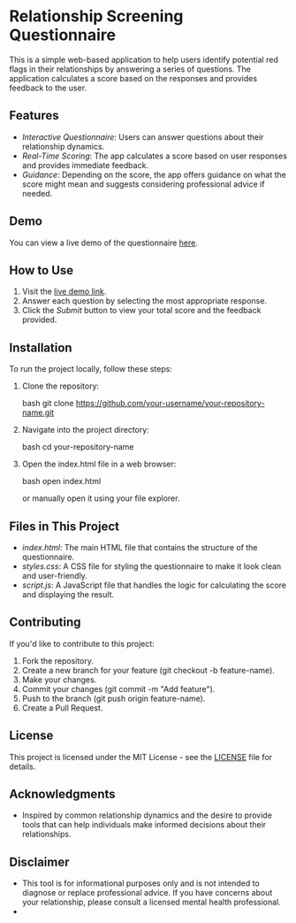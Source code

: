 # Relationship Screening Questionnaire

This is a simple web-based application to help users identify potential red flags in their relationships by answering a series of questions. The application calculates a score based on the responses and provides feedback to the user.

## Features

- *Interactive Questionnaire*: Users can answer questions about their relationship dynamics.
- *Real-Time Scoring*: The app calculates a score based on user responses and provides immediate feedback.
- *Guidance*: Depending on the score, the app offers guidance on what the score might mean and suggests considering professional advice if needed.

## Demo

You can view a live demo of the questionnaire [here](https://your-username.github.io/your-repository-name/).

## How to Use

1. Visit the [live demo link](https://your-username.github.io/your-repository-name/).
2. Answer each question by selecting the most appropriate response.
3. Click the *Submit* button to view your total score and the feedback provided.

## Installation

To run the project locally, follow these steps:

1. Clone the repository:

    bash
    git clone https://github.com/your-username/your-repository-name.git
    

2. Navigate into the project directory:

    bash
    cd your-repository-name
    

3. Open the index.html file in a web browser:

    bash
    open index.html
    

    or manually open it using your file explorer.

## Files in This Project

- *index.html*: The main HTML file that contains the structure of the questionnaire.
- *styles.css*: A CSS file for styling the questionnaire to make it look clean and user-friendly.
- *script.js*: A JavaScript file that handles the logic for calculating the score and displaying the result.

## Contributing

If you'd like to contribute to this project:

1. Fork the repository.
2. Create a new branch for your feature (git checkout -b feature-name).
3. Make your changes.
4. Commit your changes (git commit -m "Add feature").
5. Push to the branch (git push origin feature-name).
6. Create a Pull Request.

## License

This project is licensed under the MIT License - see the [LICENSE](LICENSE) file for details.

## Acknowledgments

- Inspired by common relationship dynamics and the desire to provide tools that can help individuals make informed decisions about their relationships.

## Disclaimer

- This tool is for informational purposes only and is not intended to diagnose or replace professional advice. If you have concerns about your relationship, please consult a licensed mental health professional.
-
